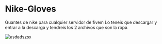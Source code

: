 # Nike-Gloves
Guantes de nike para cualquier servidor de fivem
Lo teneis que descargar y entrar a la descarga y tendreis los 2 archivos que son la ropa.


![asdadszsx](https://user-images.githubusercontent.com/106465930/170867405-e42e473e-daf3-463a-aad7-6b3f48389377.png)
